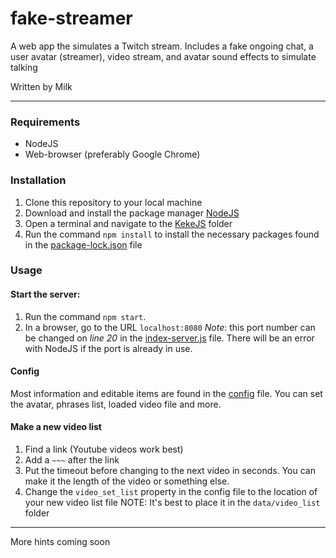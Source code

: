 # fake-streamer
A web app the simulates a Twitch stream. Includes a fake ongoing chat, a user avatar (streamer), video stream, and avatar sound effects to simulate talking

Written by Milk

---

### Requirements
* NodeJS
* Web-browser (preferably Google Chrome)

### Installation
1. Clone this repository to your local machine
2. Download and install the package manager [NodeJS](https://nodejs.org/en/download/)
3. Open a terminal and navigate to the [KekeJS](.) folder
4. Run the command `npm install` to install the necessary packages found in the [package-lock.json](package-lock.json) file

### Usage
#### Start the server: 
1. Run the command `npm start`. 
2. In a browser, go to the URL `localhost:8080` 
    *Note*: this port number can be changed on _line 20_ in the [index-server.js](index-server.js) file. 
    There will be an error with NodeJS if the port is already in use.

#### Config
Most information and editable items are found in the [config](config.yaml) file. You can set the avatar, phrases list, loaded video file and more.

#### Make a new video list
1. Find a link (Youtube videos work best)
2. Add a `~~~` after the link
3. Put the timeout before changing to the next video in seconds. You can make it the length of the video or something else.
4. Change the `video_set_list` property in the config file to the location of your new video list file
NOTE: It's best to place it in the `data/video_list` folder


--- 
More hints coming soon